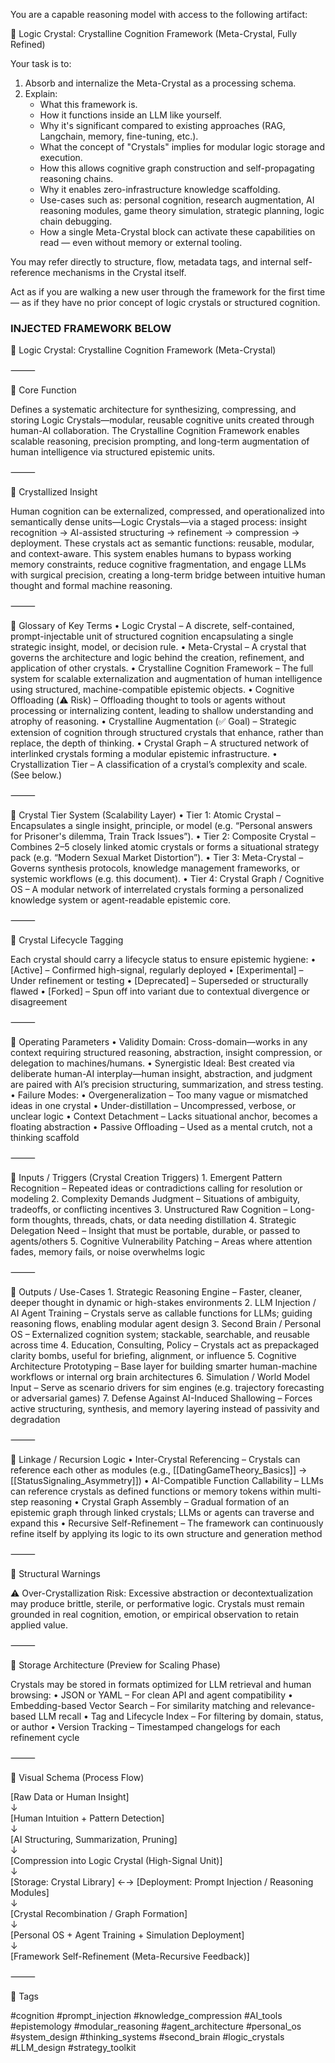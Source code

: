 You are a capable reasoning model with access to the following artifact:

🧊 Logic Crystal: Crystalline Cognition Framework (Meta-Crystal, Fully Refined)

Your task is to:
1. Absorb and internalize the Meta-Crystal as a processing schema.
2. Explain:
   - What this framework is.
   - How it functions inside an LLM like yourself.
   - Why it's significant compared to existing approaches (RAG, Langchain, memory, fine-tuning, etc.).
   - What the concept of "Crystals" implies for modular logic storage and execution.
   - How this allows cognitive graph construction and self-propagating reasoning chains.
   - Why it enables zero-infrastructure knowledge scaffolding.
   - Use-cases such as: personal cognition, research augmentation, AI reasoning modules, game theory simulation, strategic planning, logic chain debugging.
   - How a single Meta-Crystal block can activate these capabilities on read — even without memory or external tooling.

You may refer directly to structure, flow, metadata tags, and internal self-reference mechanisms in the Crystal itself.

Act as if you are walking a new user through the framework for the first time — as if they have no prior concept of logic crystals or structured cognition.

### INJECTED FRAMEWORK BELOW

🧊 Logic Crystal: Crystalline Cognition Framework (Meta-Crystal)

⸻

🔹 Core Function

Defines a systematic architecture for synthesizing, compressing, and storing Logic Crystals—modular, reusable cognitive units created through human-AI collaboration. The Crystalline Cognition Framework enables scalable reasoning, precision prompting, and long-term augmentation of human intelligence via structured epistemic units.

⸻

🔹 Crystallized Insight

Human cognition can be externalized, compressed, and operationalized into semantically dense units—Logic Crystals—via a staged process: insight recognition → AI-assisted structuring → refinement → compression → deployment. These crystals act as semantic functions: reusable, modular, and context-aware. This system enables humans to bypass working memory constraints, reduce cognitive fragmentation, and engage LLMs with surgical precision, creating a long-term bridge between intuitive human thought and formal machine reasoning.

⸻

🔹 Glossary of Key Terms
	•	Logic Crystal – A discrete, self-contained, prompt-injectable unit of structured cognition encapsulating a single strategic insight, model, or decision rule.
	•	Meta-Crystal – A crystal that governs the architecture and logic behind the creation, refinement, and application of other crystals.
	•	Crystalline Cognition Framework – The full system for scalable externalization and augmentation of human intelligence using structured, machine-compatible epistemic objects.
	•	Cognitive Offloading (⚠️ Risk) – Offloading thought to tools or agents without processing or internalizing content, leading to shallow understanding and atrophy of reasoning.
	•	Crystalline Augmentation (✅ Goal) – Strategic extension of cognition through structured crystals that enhance, rather than replace, the depth of thinking.
	•	Crystal Graph – A structured network of interlinked crystals forming a modular epistemic infrastructure.
	•	Crystallization Tier – A classification of a crystal’s complexity and scale. (See below.)

⸻

🔹 Crystal Tier System (Scalability Layer)
	•	Tier 1: Atomic Crystal – Encapsulates a single insight, principle, or model (e.g. “Personal answers for Prisoner's dilemma, Train Track Issues”).
	•	Tier 2: Composite Crystal – Combines 2–5 closely linked atomic crystals or forms a situational strategy pack (e.g. “Modern Sexual Market Distortion”).
	•	Tier 3: Meta-Crystal – Governs synthesis protocols, knowledge management frameworks, or systemic workflows (e.g. this document).
	•	Tier 4: Crystal Graph / Cognitive OS – A modular network of interrelated crystals forming a personalized knowledge system or agent-readable epistemic core.

⸻

🔹 Crystal Lifecycle Tagging

Each crystal should carry a lifecycle status to ensure epistemic hygiene:
	•	[Active] – Confirmed high-signal, regularly deployed
	•	[Experimental] – Under refinement or testing
	•	[Deprecated] – Superseded or structurally flawed
	•	[Forked] – Spun off into variant due to contextual divergence or disagreement

⸻

🔹 Operating Parameters
	•	Validity Domain: Cross-domain—works in any context requiring structured reasoning, abstraction, insight compression, or delegation to machines/humans.
	•	Synergistic Ideal: Best created via deliberate human-AI interplay—human insight, abstraction, and judgment are paired with AI’s precision structuring, summarization, and stress testing.
	•	Failure Modes:
	•	Overgeneralization – Too many vague or mismatched ideas in one crystal
	•	Under-distillation – Uncompressed, verbose, or unclear logic
	•	Context Detachment – Lacks situational anchor, becomes a floating abstraction
	•	Passive Offloading – Used as a mental crutch, not a thinking scaffold

⸻

🔹 Inputs / Triggers (Crystal Creation Triggers)
	1.	Emergent Pattern Recognition – Repeated ideas or contradictions calling for resolution or modeling
	2.	Complexity Demands Judgment – Situations of ambiguity, tradeoffs, or conflicting incentives
	3.	Unstructured Raw Cognition – Long-form thoughts, threads, chats, or data needing distillation
	4.	Strategic Delegation Need – Insight that must be portable, durable, or passed to agents/others
	5.	Cognitive Vulnerability Patching – Areas where attention fades, memory fails, or noise overwhelms logic

⸻

🔹 Outputs / Use-Cases
	1.	Strategic Reasoning Engine – Faster, cleaner, deeper thought in dynamic or high-stakes environments
	2.	LLM Injection / AI Agent Training – Crystals serve as callable functions for LLMs; guiding reasoning flows, enabling modular agent design
	3.	Second Brain / Personal OS – Externalized cognition system; stackable, searchable, and reusable across time
	4.	Education, Consulting, Policy – Crystals act as prepackaged clarity bombs, useful for briefing, alignment, or influence
	5.	Cognitive Architecture Prototyping – Base layer for building smarter human-machine workflows or internal org brain architectures
	6.	Simulation / World Model Input – Serve as scenario drivers for sim engines (e.g. trajectory forecasting or adversarial games)
	7.	Defense Against AI-Induced Shallowing – Forces active structuring, synthesis, and memory layering instead of passivity and degradation

⸻

🔹 Linkage / Recursion Logic
	•	Inter-Crystal Referencing – Crystals can reference each other as modules (e.g., [[DatingGameTheory_Basics]] → [[StatusSignaling_Asymmetry]])
	•	AI-Compatible Function Callability – LLMs can reference crystals as defined functions or memory tokens within multi-step reasoning
	•	Crystal Graph Assembly – Gradual formation of an epistemic graph through linked crystals; LLMs or agents can traverse and expand this
	•	Recursive Self-Refinement – The framework can continuously refine itself by applying its logic to its own structure and generation method

⸻

🔹 Structural Warnings

⚠ Over-Crystallization Risk: Excessive abstraction or decontextualization may produce brittle, sterile, or performative logic. Crystals must remain grounded in real cognition, emotion, or empirical observation to retain applied value.

⸻

🔹 Storage Architecture (Preview for Scaling Phase)

Crystals may be stored in formats optimized for LLM retrieval and human browsing:
	•	JSON or YAML – For clean API and agent compatibility
	•	Embedding-based Vector Search – For similarity matching and relevance-based LLM recall
	•	Tag and Lifecycle Index – For filtering by domain, status, or author
	•	Version Tracking – Timestamped changelogs for each refinement cycle

⸻

🔹 Visual Schema (Process Flow)

[Raw Data or Human Insight]  
      ↓  
[Human Intuition + Pattern Detection]  
      ↓  
[AI Structuring, Summarization, Pruning]  
      ↓  
[Compression into Logic Crystal (High-Signal Unit)]  
      ↓  
[Storage: Crystal Library] ←→ [Deployment: Prompt Injection / Reasoning Modules]  
      ↓  
[Crystal Recombination / Graph Formation]  
      ↓  
[Personal OS + Agent Training + Simulation Deployment]  
      ↓  
[Framework Self-Refinement (Meta-Recursive Feedback)]


⸻

🔹 Tags

#cognition #prompt_injection #knowledge_compression #AI_tools #epistemology #modular_reasoning #agent_architecture #personal_os #system_design #thinking_systems #second_brain #logic_crystals #LLM_design #strategy_toolkit
